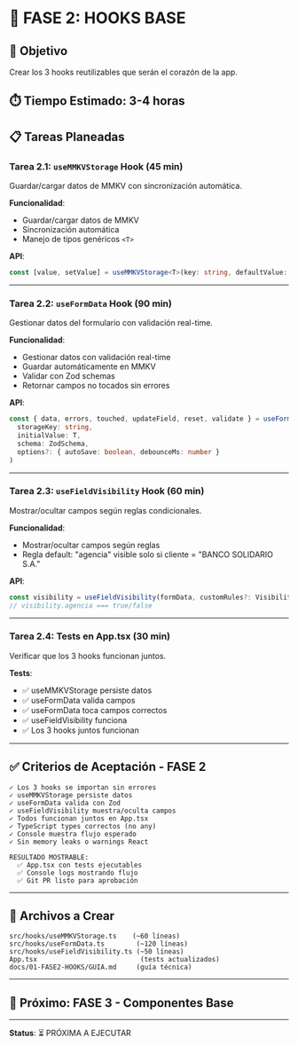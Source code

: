 # 🔄 FASE 2: HOOKS BASE

## 🎯 Objetivo
Crear los 3 hooks reutilizables que serán el corazón de la app.

## ⏱️ Tiempo Estimado: 3-4 horas

## 📋 Tareas Planeadas

### Tarea 2.1: `useMMKVStorage` Hook (45 min)
Guardar/cargar datos de MMKV con sincronización automática.

**Funcionalidad**:
- Guardar/cargar datos de MMKV
- Sincronización automática
- Manejo de tipos genéricos `<T>`

**API**:
```typescript
const [value, setValue] = useMMKVStorage<T>(key: string, defaultValue: T)
```

---

### Tarea 2.2: `useFormData` Hook (90 min)
Gestionar datos del formulario con validación real-time.

**Funcionalidad**:
- Gestionar datos con validación real-time
- Guardar automáticamente en MMKV
- Validar con Zod schemas
- Retornar campos no tocados sin errores

**API**:
```typescript
const { data, errors, touched, updateField, reset, validate } = useFormData(
  storageKey: string,
  initialValue: T,
  schema: ZodSchema,
  options?: { autoSave: boolean, debounceMs: number }
)
```

---

### Tarea 2.3: `useFieldVisibility` Hook (60 min)
Mostrar/ocultar campos según reglas condicionales.

**Funcionalidad**:
- Mostrar/ocultar campos según reglas
- Regla default: "agencia" visible solo si cliente = "BANCO SOLIDARIO S.A."

**API**:
```typescript
const visibility = useFieldVisibility(formData, customRules?: VisibilityRule)
// visibility.agencia === true/false
```

---

### Tarea 2.4: Tests en App.tsx (30 min)
Verificar que los 3 hooks funcionan juntos.

**Tests**:
- ✅ useMMKVStorage persiste datos
- ✅ useFormData valida campos
- ✅ useFormData toca campos correctos
- ✅ useFieldVisibility funciona
- ✅ Los 3 hooks juntos funcionan

---

## ✅ Criterios de Aceptación - FASE 2

```
✓ Los 3 hooks se importan sin errores
✓ useMMKVStorage persiste datos
✓ useFormData valida con Zod
✓ useFieldVisibility muestra/oculta campos
✓ Todos funcionan juntos en App.tsx
✓ TypeScript types correctos (no any)
✓ Console muestra flujo esperado
✓ Sin memory leaks o warnings React

RESULTADO MOSTRABLE:
  ✅ App.tsx con tests ejecutables
  ✅ Console logs mostrando flujo
  ✅ Git PR listo para aprobación
```

---

## 📁 Archivos a Crear

```
src/hooks/useMMKVStorage.ts    (~60 líneas)
src/hooks/useFormData.ts        (~120 líneas)
src/hooks/useFieldVisibility.ts (~50 líneas)
App.tsx                          (tests actualizados)
docs/01-FASE2-HOOKS/GUIA.md     (guía técnica)
```

---

## 🚀 Próximo: FASE 3 - Componentes Base

---

**Status**: ⏳ PRÓXIMA A EJECUTAR
